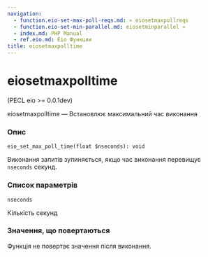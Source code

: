 ```yaml
---
navigation:
  - function.eio-set-max-poll-reqs.md: « eiosetmaxpollreqs
  - function.eio-set-min-parallel.md: eiosetminparallel »
  - index.md: PHP Manual
  - ref.eio.md: Eio Функции
title: eiosetmaxpolltime
---
```

# eiosetmaxpolltime

(PECL eio >= 0.0.1dev)

eiosetmaxpolltime — Встановлює максимальний час виконання

### Опис

```methodsynopsis
eio_set_max_poll_time(float $nseconds): void
```

Виконання запитів зупиняється, якщо час виконання перевищує `nseconds` секунд.

### Список параметрів

`nseconds`

Кількість секунд

### Значення, що повертаються

Функція не повертає значення після виконання.

